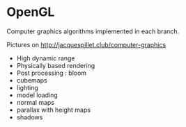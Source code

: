 # OpenGL
Computer graphics algorithms implemented in each branch. 

Pictures on http://jacquespillet.club/computer-graphics

- High dynamic range
- Physically based rendering
- Post processing : bloom
- cubemaps
- lighting
- model loading
- normal maps
- parallax with height maps
- shadows
